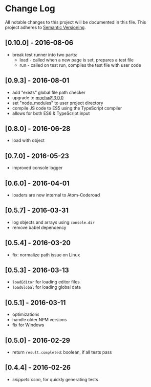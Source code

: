 # Change Log
All notable changes to this project will be documented in this file.
This project adheres to [Semantic Versioning](http://semver.org/).

## [0.10.0] - 2016-08-06
- break test runner into two parts:
  - load - called when a new page is set, prepares a test file
  - run - called on test run, compiles the test file with user code

## [0.9.3] - 2016-08-01
- add "exists" global file path checker
- upgrade to mocha@3.0.0
- set "node_modules" to user project directory
- compile JS code to ES5 using the TypeScript compiler
- allows for both ES6 & TypeScript input

## [0.8.0] - 2016-06-28
- load with object

## [0.7.0] - 2016-05-23
- improved console logger

## [0.6.0] - 2016-04-01
- loaders are now internal to Atom-Coderoad

## [0.5.7] - 2016-03-31
- log objects and arrays using `console.dir`
- remove babel dependency

## [0.5.4] - 2016-03-20
- fix: normalize path issue on Linux

## [0.5.3] - 2016-03-13
- `loadEditor` for loading editor files
- `loadGlobal` for loading global data

## [0.5.1] - 2016-03-11
- optimizations
- handle older NPM versions
- fix for Windows

## [0.5.0] - 2016-02-29
- return `result.completed`: boolean, if all tests pass

## [0.4.4] - 2016-02-26
- *snippets.cson*, for quickly generating tests
